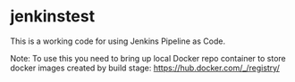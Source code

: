 # jenkinstest
This is a working code for using Jenkins Pipeline as Code.

Note: 
  To use this you need to bring up local Docker repo container to store docker images created by build stage:
  https://hub.docker.com/_/registry/
